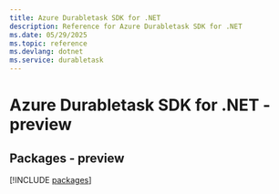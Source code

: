 ```yaml
---
title: Azure Durabletask SDK for .NET
description: Reference for Azure Durabletask SDK for .NET
ms.date: 05/29/2025
ms.topic: reference
ms.devlang: dotnet
ms.service: durabletask
---
```

# Azure Durabletask SDK for .NET - preview
## Packages - preview
[!INCLUDE [packages](durabletask-index.md)]